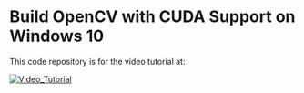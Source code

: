 # Build OpenCV with CUDA Support on Windows 10

This code repository is for the video tutorial at:

[![Video_Tutorial](https://img.youtube.com/vi/tjXkW0-4gME/0.jpg)](https://www.youtube.com/watch?v=tjXkW0-4gME)
